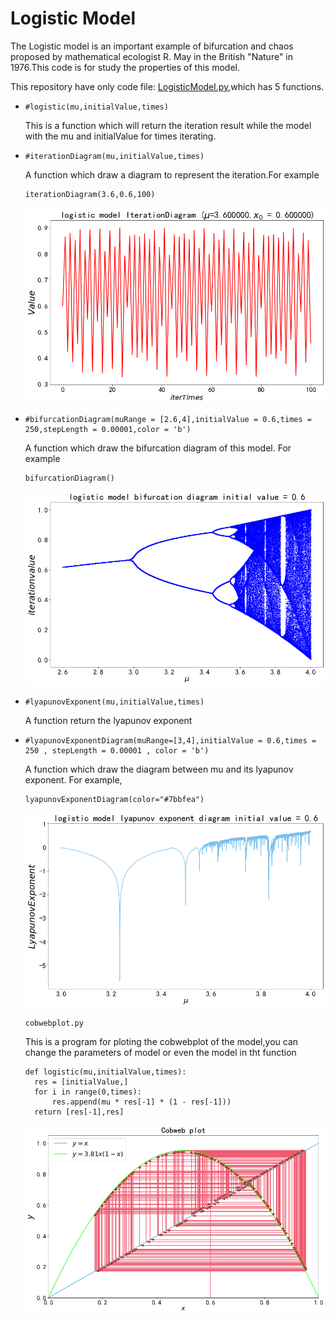 # Logistic Model

The Logistic model is an important example of bifurcation and chaos proposed by mathematical ecologist R. May in the British "Nature" in 1976.This code is for study the properties of this model.

This repository have only code file: [LogisticModel.py](https://github.com/Tikmoing/Logistic-Model/blob/main/LogisticModel.py),which has  5 functions.

+ ```python3
  #logistic(mu,initialValue,times)
  ```

  This is a function which will return the iteration result while the model with the mu and initialValue for times iterating.

+ ```python3
  #iterationDiagram(mu,initialValue,times)
  ```

  A function which draw a diagram to represent the iteration.For example 

  ```python3
  iterationDiagram(3.6,0.6,100)
  ```

  ![iteration diagram](https://raw.githubusercontent.com/Tikmoing/Logistic-Model/main/png/iteration%20diagram.png)

+ ```python3
  #bifurcationDiagram(muRange = [2.6,4],initialValue = 0.6,times = 250,stepLength = 0.00001,color = 'b')
  ```

  A function which draw the bifurcation diagram of this model. For example

  ```python3
  bifurcationDiagram()
  ```

  ![bifurcation diagram](https://raw.githubusercontent.com/Tikmoing/Logistic-Model/main/png/bifurcation%20diagram.png)

+ ```python3
  #lyapunovExponent(mu,initialValue,times)
  ```

  A function return the lyapunov exponent

+ ```python3
  #lyapunovExponentDiagram(muRange=[3,4],initialValue = 0.6,times = 250 , stepLength = 0.00001 , color = 'b')
  ```

  A function which draw the diagram between mu and its lyapunov exponent. For example,

  ```python3
  lyapunovExponentDiagram(color="#7bbfea")
  ```

  ![lyapunov exponent diagram](https://raw.githubusercontent.com/Tikmoing/Logistic-Model/main/png/lyapunov%20exponent%20diagram.png)
  
  ```python3
  cobwebplot.py
  ```
  This is a program for ploting the cobwebplot of the model,you can change the parameters of model or even the model in tht function
  ```python3
  def logistic(mu,initialValue,times):
    res = [initialValue,]
    for i in range(0,times):
        res.append(mu * res[-1] * (1 - res[-1]))
    return [res[-1],res]
  ```
  
  ![cobweb plot](https://raw.githubusercontent.com/Tikmoing/Logistic-Model/main/png/cobwebplot.png)
  


